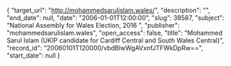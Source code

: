 {
  "target_url": "http://mohammedsarulislam.wales/", 
  "description": "", 
  "end_date": null, 
  "date": "2006-01-01T12:00:00", 
  "slug": 38587, 
  "subject": "National Assembly for Wales Election, 2016 ", 
  "publisher": "mohammedsarulislam.wales", 
  "open_access": false, 
  "title": "Mohammed Sarul Islam (UKIP candidate for Cardiff Central and South Wales Central)", 
  "record_id": "20060101T120000/vbdBlwWgAVxnfJTFWkDpRw==", 
  "start_date": null
}

